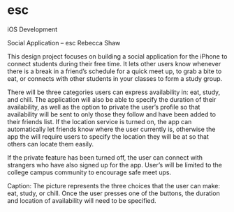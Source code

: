 # esc
iOS Development

Social Application – esc
Rebecca Shaw

This design project focuses on building a social application for the iPhone to connect students during their free time. It lets other users know whenever there is a break in a friend’s schedule for a quick meet up, to grab a bite to eat, or connects with other students in your classes to form a study group. 

There will be three categories users can express availability in: eat, study, and chill. The application will also be able to specify the duration of their availability, as well as the option to private the user’s profile so that availability will be sent to only those they follow and have been added to their friends list. If the location service is turned on, the app can automatically let friends know where the user currently is, otherwise the app the will require users to specify the location they will be at so that others can locate them easily.

If the private feature has been turned off, the user can connect with strangers who have also signed up for the app. User’s will be limited to the college campus community to encourage safe meet ups.


Caption: The picture represents the three choices that the user can make: eat, study, or chill. Once the user presses one of the buttons, the duration and location of availability will need to be specified.
